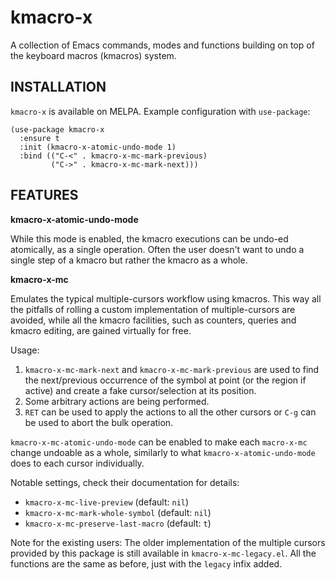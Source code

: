 kmacro-x
========

A collection of Emacs commands, modes and functions building on top of
the keyboard macros (kmacros) system.

INSTALLATION
------------

`kmacro-x` is available on MELPA.  Example configuration with
`use-package`:

```elisp
(use-package kmacro-x
  :ensure t
  :init (kmacro-x-atomic-undo-mode 1)
  :bind (("C-<" . kmacro-x-mc-mark-previous)
         ("C->" . kmacro-x-mc-mark-next)))
```

FEATURES
--------

**kmacro-x-atomic-undo-mode**

While this mode is enabled, the kmacro executions can be undo-ed
atomically, as a single operation.  Often the user doesn't want to
undo a single step of a kmacro but rather the kmacro as a whole.

**kmacro-x-mc**

Emulates the typical multiple-cursors workflow using kmacros.
This way all the pitfalls of rolling a custom implementation of
multiple-cursors are avoided, while all the kmacro facilities, such as
counters, queries and kmacro editing, are gained virtually for free.

Usage:

1. `kmacro-x-mc-mark-next` and `kmacro-x-mc-mark-previous` are used to
   find the next/previous occurrence of the symbol at point (or the
   region if active) and create a fake cursor/selection at
   its position.
2. Some arbitrary actions are being performed.
3. `RET` can be used to apply the actions to all the other cursors or
   `C-g` can be used to abort the bulk operation.

`kmacro-x-mc-atomic-undo-mode` can be enabled to make each
`macro-x-mc` change undoable as a whole, similarly to what
`kmacro-x-atomic-undo-mode` does to each cursor individually.

Notable settings, check their documentation for details:

- `kmacro-x-mc-live-preview` (default: `nil`)
- `kmacro-x-mc-mark-whole-symbol` (default: `nil`)
- `kmacro-x-mc-preserve-last-macro` (default: `t`)

Note for the existing users: The older implementation of the multiple
cursors provided by this package is still available in
`kmacro-x-mc-legacy.el`.  All the functions are the same as before,
just with the `legacy` infix added.

